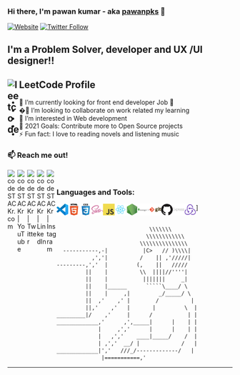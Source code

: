 ### Hi there, I'm pawan kumar - aka [pawanpks][website] 👋 

[![Website](https://img.shields.io/website?label=https://pawanop.github.io/pawanKs.github.io/&style=for-the-badge&url=https%3A%2F%2Fhttps://pawanop.github.io/pawanKs.github.io/)](https://pawanop.github.io/pawanKs.github.io/)
[![Twitter Follow](https://img.shields.io/twitter/follow/PawanJa95286337?color=1DA1F2&logo=twitter&style=for-the-badge)](https://twitter.com/PawanJa95286337)

## I'm a Problem Solver, developer and UX /UI designer!!

## [<img align="left" alt="leetcode" width="26px" src="https://cdn.iconscout.com/icon/free/png-64/leetcode-3628885-3030025.png" />][leetcode]  LeetCode Profile 

- 🌱 I’m currently looking for front end developer Job 🤣
- �💞️ I’m looking to collaborate on work related my learning
- 👀 I’m interested in Web development
- 🥅 2021 Goals: Contribute more to Open Source projects
- ⚡ Fun fact: I love to reading novels and listening music

### 📫 Reach me out!

[<img align="left" alt="codeSTACKr.com" width="22px" src="https://www.freepnglogos.com/uploads/logo-website-png/logo-website-website-logo-png-transparent-background-background-15.png" />][website]
[<img align="left" alt="codeSTACKr | YouTube" width="22px"   src="https://www.freepnglogos.com/uploads/youtube-play-red-logo-png-transparent-background-6.png" />][youtube]
[<img align="left" alt="codeSTACKr | Twitter" width="22px" src="https://www.freepnglogos.com/uploads/twitter-logo-png/twitter-logo-vector-png-clipart-1.png" />][twitter]
[<img align="left" alt="codeSTACKr | LinkedIn" width="22px" src="https://www.freepnglogos.com/uploads/linkedin-logo-design-30.png" />][linkedin]
[<img align="left" alt="codeSTACKr | Instagram" width="22px" src="https://www.freepnglogos.com/uploads/logo-ig-png/logo-ig-instagram-new-logo-vector-download-13.png" />][instagram]

<br />

### Languages and Tools:

<img align="left" alt="Visual Studio Code" width="26px" src="https://raw.githubusercontent.com/github/explore/80688e429a7d4ef2fca1e82350fe8e3517d3494d/topics/visual-studio-code/visual-studio-code.png" />
<img align="left" alt="HTML5" width="26px" src="https://raw.githubusercontent.com/github/explore/80688e429a7d4ef2fca1e82350fe8e3517d3494d/topics/html/html.png" />
<img align="left" alt="CSS3" width="26px" src="https://raw.githubusercontent.com/github/explore/80688e429a7d4ef2fca1e82350fe8e3517d3494d/topics/css/css.png" />
<img align="left" alt="Sass" width="26px" src="https://raw.githubusercontent.com/github/explore/80688e429a7d4ef2fca1e82350fe8e3517d3494d/topics/sass/sass.png" />
<img align="left" alt="JavaScript" width="26px" src="https://raw.githubusercontent.com/github/explore/80688e429a7d4ef2fca1e82350fe8e3517d3494d/topics/javascript/javascript.png" />
<img align="left" alt="React" width="26px" src="https://raw.githubusercontent.com/github/explore/80688e429a7d4ef2fca1e82350fe8e3517d3494d/topics/react/react.png" />
<img align="left" alt="Node.js" width="26px" src="https://raw.githubusercontent.com/github/explore/80688e429a7d4ef2fca1e82350fe8e3517d3494d/topics/nodejs/nodejs.png" />
<img align="left" alt="MongoDB" width="26px" src="https://raw.githubusercontent.com/github/explore/80688e429a7d4ef2fca1e82350fe8e3517d3494d/topics/mongodb/mongodb.png" />
<img align="left" alt="Git" width="26px" src="https://raw.githubusercontent.com/github/explore/80688e429a7d4ef2fca1e82350fe8e3517d3494d/topics/git/git.png" />]
<img align="left" alt="GitHub" width="26px" src="https://raw.githubusercontent.com/github/explore/78df643247d429f6cc873026c0622819ad797942/topics/github/github.png" />
<img align="left" alt="express" width="26px" src="https://raw.githubusercontent.com/github/explore/78df643247d429f6cc873026c0622819ad797942/topics/express/express.png" />
<img align="left" alt="express" width="26px" src="https://raw.githubusercontent.com/github/explore/78df643247d429f6cc873026c0622819ad797942/topics/redux/redux.png" />

<br />
<br />

```
                             \\\\\\\
                            \\\\\\\\\\\\
                          \\\\\\\\\\\\\\\
  -----------,-|           |C>   // )\\\\|
           ,','|          /    || ,'/////|
---------,','  |         (,    ||   /////
         ||    |          \\  ||||//''''|
         ||    |           |||||||     _|
         ||    |______      `````\____/ \
         ||    |     ,|         _/_____/ \
         ||  ,'    ,' |        /          |
         ||,'    ,'   |       |         \  |
_________|/    ,'     |      /           | |
_____________,'      ,',_____|      |    | |
             |     ,','      |      |    | |
             |   ,','    ____|_____/    /  |
             | ,','  __/ |             /   |
_____________|','   ///_/-------------/   |
              |===========,'
```




---




[website]: https://pawanop.github.io/pawanKs.github.io/
[twitter]: https://twitter.com/PawanJa95286337
[youtube]:https://www.youtube.com/channel/UC9baXZ-q4tfLidsUYmSu2ig
[instagram]: https://www.instagram.com/pawanjangidjbr/
[linkedin]: https://www.linkedin.com/in/pawanop/
[leetcode]: https://leetcode.com/pawanop/
